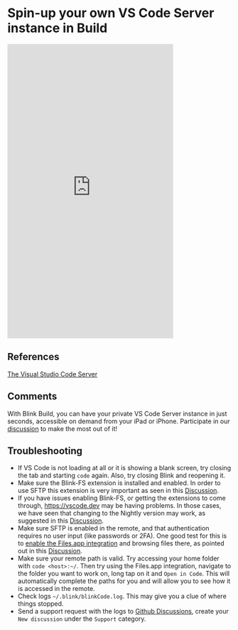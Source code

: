 # Spin-up your own VS Code Server instance in Build

<iframe width="373" height="663" src="https://www.youtube.com/embed/2QDsyR0kvo0" title="VS Code Server on iPad in 59 seconds" frameBorder="0" allow="accelerometer; autoplay; clipboard-write; encrypted-media; gyroscope; picture-in-picture; web-share" allowfullscreen></iframe>

## References
[The Visual Studio Code Server](https://code.visualstudio.com/blogs/2022/07/07/vscode-server)

## Comments
With Blink Build, you can have your private VS Code Server instance in just seconds, accessible on demand from your iPad or iPhone. Participate in our [discussion](https://github.com/blinksh/blink/discussions/1727) to make the most out of it!

## Troubleshooting
- If VS Code is not loading at all or it is showing a blank screen, try closing the tab and starting `code` again. Also, try closing Blink and reopening it.
- Make sure the Blink-FS extension is installed and enabled. In order to use SFTP this extension is very important as seen in this [Discussion](https://github.com/blinksh/blink/issues/1304).
- If you have issues enabling Blink-FS, or getting the extensions to come through, https://vscode.dev may be having problems. In those cases, we have seen that changing to the Nightly version may work, as suggested in this [Discussion](https://github.com/blinksh/blink/discussions/1795#discussioncomment-6262467).
- Make sure SFTP is enabled in the remote, and that authentication requires no user input (like passwords or 2FA). One good test for this is to [enable the Files.app integration](https://docs.blink.sh/advanced/files-app) and browsing files there, as pointed out in this [Discussion](https://github.com/blinksh/blink/issues/1880).
- Make sure your remote path is valid. Try accessing your home folder with `code <host>:~/`. Then try using the Files.app integration, navigate to the folder you want to work on, long tap on it and `Open in Code`. This will automatically complete the paths for you and will allow you to see how it is accessed in the remote.
- Check logs `~/.blink/blinkCode.log`. This may give you a clue of where things stopped.
- Send a support request with the logs to [Github Discussions](https://github.com/blinksh/blink/discussions), create your `New discussion` under the `Support` category.

